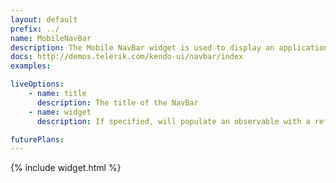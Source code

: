 ```yaml
---
layout: default
prefix: ../
name: MobileNavBar
description: The Mobile NavBar widget is used to display an application navigation bar.
docs: http://demos.telerik.com/kendo-ui/navbar/index
examples:

liveOptions:
    - name: title
      description: The title of the NavBar
    - name: widget
      description: If specified, will populate an observable with a reference to the actual widget

futurePlans:
---
```


{% include widget.html %}
